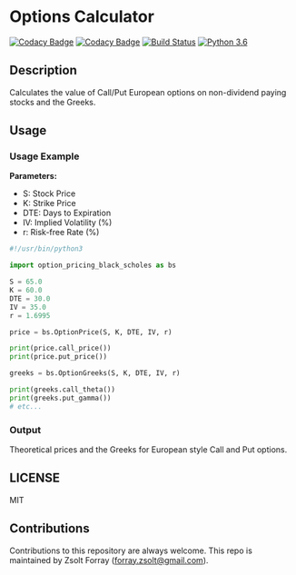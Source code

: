 # Options Calculator

[![Codacy Badge](https://api.codacy.com/project/badge/Grade/c0113772b1dc48b9865535ca3ac7daa0)](https://www.codacy.com/app/forray.zsolt/options-calculator?utm_source=github.com&amp;utm_medium=referral&amp;utm_content=Zsolt-Forray/options-calculator&amp;utm_campaign=Badge_Grade)
[![Codacy Badge](https://api.codacy.com/project/badge/Coverage/c0113772b1dc48b9865535ca3ac7daa0)](https://www.codacy.com/app/forray.zsolt/options-calculator?utm_source=github.com&utm_medium=referral&utm_content=Zsolt-Forray/options-calculator&utm_campaign=Badge_Coverage)
[![Build Status](https://travis-ci.com/Zsolt-Forray/options-calculator.svg?branch=master)](https://travis-ci.com/Zsolt-Forray/options-calculator)
[![Python 3.6](https://img.shields.io/badge/python-3.6-blue.svg)](https://www.python.org/downloads/release/python-360/)

## Description
Calculates the value of Call/Put European options on non-dividend paying stocks and the Greeks.

## Usage

### Usage Example

**Parameters:**

* S: Stock Price
* K: Strike Price
* DTE: Days to Expiration
* IV: Implied Volatility (%)
* r: Risk-free Rate (%)

```python
#!/usr/bin/python3

import option_pricing_black_scholes as bs

S = 65.0
K = 60.0
DTE = 30.0
IV = 35.0
r = 1.6995

price = bs.OptionPrice(S, K, DTE, IV, r)

print(price.call_price())
print(price.put_price())

greeks = bs.OptionGreeks(S, K, DTE, IV, r)

print(greeks.call_theta())
print(greeks.put_gamma())
# etc...
```

### Output
Theoretical prices and the Greeks for European style Call and Put options.

## LICENSE
MIT

## Contributions
Contributions to this repository are always welcome.
This repo is maintained by Zsolt Forray (forray.zsolt@gmail.com).
